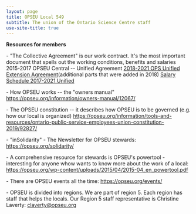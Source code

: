 ```yaml
---
layout: page
title: OPSEU Local 549
subtitle: The union of the Ontario Science Centre staff
use-site-title: true
---
```


**Resources for members**

- "The Collective Agreement" is our work contract. It's the most important document that spells out the working conditions, benefits and salaries\
2015-2017 OPSEU Central -- Unified Agreement
[2018-2021 OPS Unified Extension Agreement](https://opseu.org/wp-content/uploads/2018/05/2018-2021_ops_unified_extension_agreement.pdf)(additional parts that were added in 2018)
[Salary Schedule 2017-2021 Unified](https://opseu.org/wp-content/uploads/2019/05/copy_of_opseu_salary_schedule_2017-2021_unified_send.pdf)

- How OPSEU works -- the "owners manual"
<https://opseu.org/information/owners-manual/12067/>

- The OPSEU constitution -- it describes how OPSEU is to be governed (e.g. how our local is organized)
<https://opseu.org/information/tools-and-resources/ontario-public-service-employees-union-constitution-2019/92827/>

- "inSolidarity" - The Newsletter for OPSEU stewards:
<https://opseu.org/solidarity/>

- A comprehensive resource for stewards is OPSEU's powertool - interesting for anyone whow wants to know more about the work of a local:
<https://opseu.org/wp-content/uploads/2015/04/2015-04_en_powertool.pdf>


- There are OPSEU events all the time:
<https://opseu.org/events/>

- OPSEU is divided into regions. We are part of region 5. Each region has staff that helps the locals. Our Region 5 staff representative is Christine Laverty:
<claverty@opseu.org>

